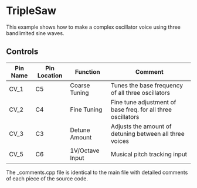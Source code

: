 # TripleSaw

This example shows how to make a complex oscillator voice using three bandlimited sine waves.

## Controls

| Pin Name | Pin Location | Function | Comment |
| --- | --- | --- | --- |
| CV_1 | C5 | Coarse Tuning | Tunes the base frequency of all three oscillators |
| CV_2 | C4 | Fine Tuning | Fine tune adjustment of base freq. for all three oscillators |
| CV_3 | C3 | Detune Amount | Adjusts the amount of detuning between all three voices |
| CV_5 | C6 | 1V/Octave Input | Musical pitch tracking input |

The _comments.cpp file is identical to the main file with detailed comments of each piece of the source code.
